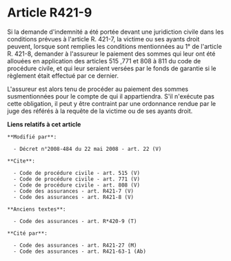 # Article R421-9

Si la demande d'indemnité a été portée devant une juridiction civile dans les conditions prévues à l'article R. 421-7, la
victime ou ses ayants droit peuvent, lorsque sont remplies les conditions mentionnées au 1° de l'article R. 421-8, demander à
l'assureur le paiement des sommes qui leur ont été allouées en application des articles 515
,771 et 808 à 811 du code de procédure civile, et qui leur seraient versées par le fonds de garantie si le règlement était
effectué par ce dernier. 

L'assureur est alors tenu de procéder au paiement des sommes susmentionnées pour le compte de qui il appartiendra. S'il
n'exécute pas cette obligation, il peut y être contraint par une ordonnance rendue par le juge des référés à la requête de la
victime ou de ses ayants droit.

**Liens relatifs à cet article**

	**Modifié par**:

	  - Décret n°2008-484 du 22 mai 2008 - art. 22 (V)

	**Cite**:

	  - Code de procédure civile - art. 515 (V)
	  - Code de procédure civile - art. 771 (V)
	  - Code de procédure civile - art. 808 (V)
	  - Code des assurances - art. R421-7 (V)
	  - Code des assurances - art. R421-8 (V)

	**Anciens textes**:

	  - Code des assurances - art. R*420-9 (T)

	**Cité par**:

	  - Code des assurances - art. R421-27 (M)
	  - Code des assurances - art. R421-63-1 (Ab)
